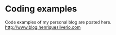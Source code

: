 Coding examples
=============

Code examples of my personal blog are posted here. 
http://www.blog.henriquesilverio.com